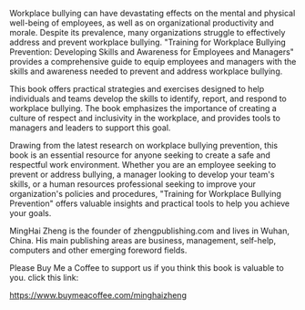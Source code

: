 

Workplace bullying can have devastating effects on the mental and physical well-being of employees, as well as on organizational productivity and morale. Despite its prevalence, many organizations struggle to effectively address and prevent workplace bullying. "Training for Workplace Bullying Prevention: Developing Skills and Awareness for Employees and Managers" provides a comprehensive guide to equip employees and managers with the skills and awareness needed to prevent and address workplace bullying.

This book offers practical strategies and exercises designed to help individuals and teams develop the skills to identify, report, and respond to workplace bullying. The book emphasizes the importance of creating a culture of respect and inclusivity in the workplace, and provides tools to managers and leaders to support this goal.

Drawing from the latest research on workplace bullying prevention, this book is an essential resource for anyone seeking to create a safe and respectful work environment. Whether you are an employee seeking to prevent or address bullying, a manager looking to develop your team's skills, or a human resources professional seeking to improve your organization's policies and procedures, "Training for Workplace Bullying Prevention" offers valuable insights and practical tools to help you achieve your goals.

MingHai Zheng is the founder of zhengpublishing.com and lives in Wuhan, China. His main publishing areas are business, management, self-help, computers and other emerging foreword fields.

Please Buy Me a Coffee to support us if you think this book is valuable to you. click this link:

https://www.buymeacoffee.com/minghaizheng
